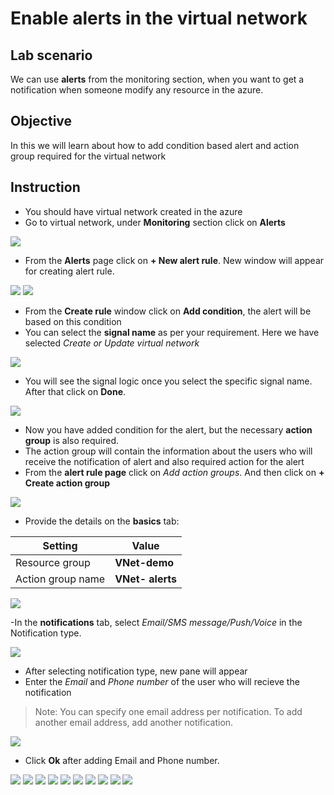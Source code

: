 # Enable alerts in the virtual network

## Lab scenario

We can use **alerts** from the monitoring section, when you want to get a notification when someone modify any resource in the azure. 

## Objective

In this we will learn about how to add condition based alert and action group required for the virtual network

## Instruction

- You should have virtual network created in the azure
- Go to virtual network, under **Monitoring** section click on **Alerts**

<img src="Images/Virtual Network - Add alert/VNet alert page.png">

- From the **Alerts** page click on **+ New alert rule**. New window will appear for creating alert rule. 

<img src="Images/Virtual Network - Add alert/Create alert rule 1.png">

<img src="Images/Virtual Network - Add alert/Create alert rule 2.png">

- From the **Create rule** window click on **Add condition**, the alert will be based on this condition
- You can select the **signal name** as per your requirement. Here we have selected *Create or Update virtual network*

<img src="Images/Virtual Network - Add alert/Select a signal.png">

- You will see the signal logic once you select the specific signal name. After that click on **Done**.
  
<img src="Images/Virtual Network - Add alert/Configure signal logic.png">

- Now you have added condition for the alert, but the necessary **action group** is also required. 
- The action group will contain the information about the users who will receive the notification of alert and also required action for the alert
- From the **alert rule page** click on *Add action groups*. And then click on **+ Create action group**

<img src="Images/Virtual Network - Add alert/Add action group.png">

- Provide the details on the **basics** tab:

| Setting | Value |
| -- | -- |
| Resource group | **VNet-demo** |
| Action group name | **VNet- alerts** |

<img src="Images/Virtual Network - Add alert/Create action group basic.png">

-In the **notifications** tab, select *Email/SMS message/Push/Voice* in the Notification type.

<img src="Images/Virtual Network - Add alert/Create action group notification.png">

- After selecting notification type, new pane will appear
- Enter the *Email* and *Phone number* of the user who will recieve the notification
> Note: You can specify one email address per notification. To add another email address, add another notification.

<img src="Images/Virtual Network - Add alert/Email or SMS.png">

- Click **Ok** after adding Email and Phone number.
<img src="Images/Virtual Network - Add alert/Create action group notification 2.png">

<img src="Images/Virtual Network - Add alert/Create action group actions.png">

<img src="Images/Virtual Network - Add alert/Create alert rule final.png">

<img src="Images/Virtual Network - Add alert/Email alert activated 1.png">

<img src="Images/Virtual Network - Add alert/Email alert activated 2.png">

<img src="Images/Virtual Network - Add alert/Alert page with alerts.png">

<img src="Images/Virtual Network - Add alert/All alerts.png">

<img src="Images/Virtual Network - Add alert/Change alert state.png">

<img src="Images/Virtual Network - Add alert/Select a alert state.png">

<img src="Images/Virtual Network - Add alert/Closed and acknowledge alerts.png">


